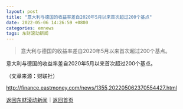 ```yaml
---
layout: post
title: "意大利与德国的收益率差自2020年5月以来首次超过200个基点"
date: 2022-05-06 14:26:59 +0800
categories: emnews
tags: 东财滚动新闻
---
```

> 意大利与德国的收益率差自2020年5月以来首次超过200个基点。

<p>意大利与德国的收益率差自2020年5月以来首次超过200个基点。</p><p class="em_media">（文章来源：财联社）</p>

<http://finance.eastmoney.com/news/1355,202205062370554427.html>

[返回东财滚动新闻](//finews.withounder.com/emnews/)｜[返回首页](//finews.withounder.com/)